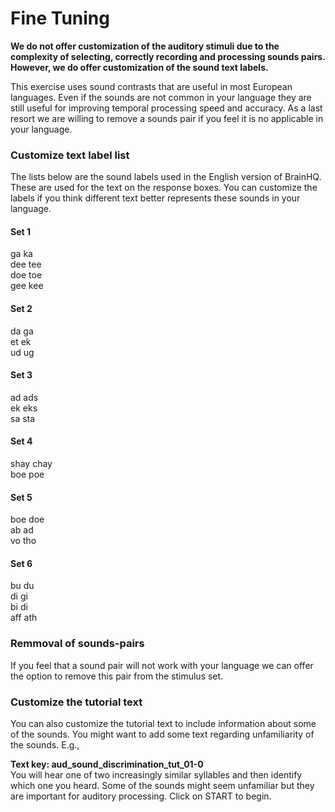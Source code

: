 Fine Tuning
=============================

**We do not offer customization of the auditory stimuli due to the complexity of selecting, correctly recording and processing sounds pairs. However, we do offer customization of the sound text labels.**

This exercise uses sound contrasts that are useful in most European languages. Even if the sounds are not common in your language they are still useful for improving temporal processing speed and accuracy. As a last resort we are willing to remove a sounds pair if you feel it is no applicable in your language. 

### Customize text label list
The lists below are the sound labels used in the English version of BrainHQ. These are used for the text on the response boxes. You can customize the labels if you think different text better represents these sounds in your language. 

#### Set 1
ga ka  
dee tee  
doe toe  
gee kee  

#### Set 2 
da ga  
et ek  
ud ug  
  
#### Set 3
ad ads  
ek eks  
sa sta  
  
#### Set 4 
shay chay  
boe poe  
  
#### Set 5
boe doe  
ab ad  
vo tho   
  
#### Set 6 
bu du  
di gi  
bi di  
aff ath    

### Remmoval of sounds-pairs
If you feel that a sound pair will not work with your language we can offer the option to remove this pair from the stimulus set. 

### Customize the tutorial text
You can also customize the tutorial text to include information about some of the sounds. You might want to add some text regarding unfamiliarity of the sounds. E.g., 

__Text key: aud_sound_discrimination_tut_01-0__  
You will hear one of two increasingly similar syllables and then identify which one you heard. Some of the sounds might seem unfamiliar but they are important for auditory processing.  Click on START to begin.
